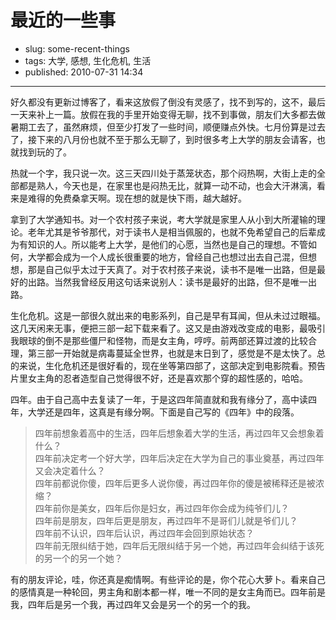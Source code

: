 # 最近的一些事

- slug: some-recent-things
- tags: 大学, 感想, 生化危机, 生活
- published: 2010-07-31 14:34

----------

好久都没有更新过博客了，看来这放假了倒没有灵感了，找不到写的，这不，最后一天来补上一篇。放假在我的手里开始变得无聊，找不到事做，朋友们大多都去做暑期工去了，虽然麻烦，但至少打发了一些时间，顺便赚点外快。七月份算是过去了，接下来的八月份也就不至于那么无聊了，到时很多考上大学的朋友会请客，也就找到玩的了。

热就一个字，我只说一次。这三天四川处于蒸笼状态，那个闷热啊，大街上走的全部都是熟人，今天也是，在家里也是闷热无比，就算一动不动，也会大汗淋漓，看来是难得的免费桑拿天啊。现在想的就是快下雨，越大越好。

拿到了大学通知书。对一个农村孩子来说，考大学就是家里人从小到大所灌输的理论。老年尤其是爷爷那代，对于读书人是相当佩服的，也就不免希望自己的后辈成为有知识的人。所以能考上大学，是他们的心愿，当然也是自己的理想。不管如何，大学都会成为一个人成长很重要的地方，曾经自己也想过出去自己混，但想想，那是自己似乎太过于天真了。对于农村孩子来说，读书不是唯一出路，但是最好的出路。当然我曾经反用这句话来说别人：读书是最好的出路，但不是唯一出路。

生化危机。这是一部很久就出来的电影系列，自己是早有耳闻，但从未过过眼福。这几天闲来无事，便把三部一起下载来看了。这又是由游戏改变成的电影，最吸引我眼球的倒不是那些僵尸和怪物，而是女主角，哼哼。前两部还算过渡的比较合理，第三部一开始就是病毒蔓延全世界，也就是末日到了，感觉是不是太快了。总的来说，生化危机还是很好看的，现在坐等第四部了，这部决定到电影院看。预告片里女主角的忍者造型自己觉得很不好，还是喜欢那个穿的超性感的，哈哈。

四年。由于自己高中去复读了一年，于是这四年简直就和我有缘分了，高中读四年，大学还是四年，这真是有缘分啊。下面是自己写的《四年》中的段落。

>四年前想象着高中的生活，四年后想象着大学的生活，再过四年又会想象着什么？  
四年前决定考一个好大学，四年后决定在大学为自己的事业奠基，再过四年又会决定着什么？  
四年前都说你傻，四年后更多人说你傻，再过四年你的傻是被稀释还是被浓缩？  
四年前你是美女，四年后你是妇女，再过四年你会成为纯爷们儿？  
四年前是朋友，四年后更是朋友，再过四年不是哥们儿就是爷们儿？  
四年前不认识，四年后认识，再过四年会回到原始状态？  
四年前无限纠结于她，四年后无限纠结于另一个她，再过四年会纠结于该死的另一个的另一个她？

有的朋友评论，哇，你还真是痴情啊。有些评论的是，你个花心大萝卜。看来自己的感情真是一种轮回，男主角和剧本都一样，唯一不同的是女主角而已。四年前是我，四年后是另一个我，再过四年又会是另一个的另一个的我。